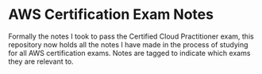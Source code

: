 # AWS Certification Exam Notes

Formally the notes I took to pass the Certified Cloud Practitioner exam, this repository now holds all the notes I have made in the process of studying for all AWS certification exams. Notes are tagged to indicate which exams they are relevant to.
